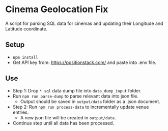 # Cinema Geolocation Fix
A script for parsing SQL data for cinemas and updating their Longitude and Latitude coordinate.

## Setup
- `npm install`
- Get API key from: https://positionstack.com/ and paste into .env file.

## Use

- Step 1: Drop `*.sql` data dump file into `data_dump_input` folder.
- Run `npm run parse-dump` to parse relevant data into json file.
  - Output should be saved in `output/data` folder as a .json document.
- Step 2: Run `npm run process-data` to incrementally update venue entries.
  - A new json file will be created in `output/data`.
- Continue step until all data has been processed.
